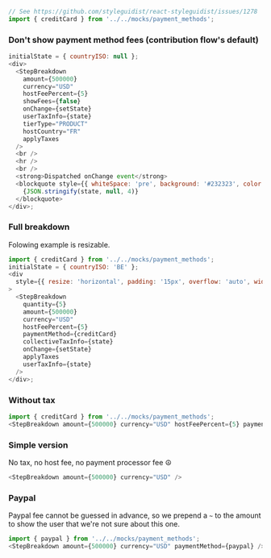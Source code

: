 ```jsx noeditor
// See https://github.com/styleguidist/react-styleguidist/issues/1278
import { creditCard } from '../../mocks/payment_methods';
```

### Don't show payment method fees (contribution flow's default)

```js
initialState = { countryISO: null };
<div>
  <StepBreakdown
    amount={500000}
    currency="USD"
    hostFeePercent={5}
    showFees={false}
    onChange={setState}
    userTaxInfo={state}
    tierType="PRODUCT"
    hostCountry="FR"
    applyTaxes
  />
  <br />
  <hr />
  <br />
  <strong>Dispatched onChange event</strong>
  <blockquote style={{ whiteSpace: 'pre', background: '#232323', color: 'lime', padding: '1em', margin: 0 }}>
    {JSON.stringify(state, null, 4)}
  </blockquote>
</div>;
```

### Full breakdown

Folowing example is resizable.

```js
import { creditCard } from '../../mocks/payment_methods';
initialState = { countryISO: 'BE' };
<div
  style={{ resize: 'horizontal', padding: '15px', overflow: 'auto', width: '80%', minWidth: '100px', maxWidth: '95%' }}
>
  <StepBreakdown
    quantity={5}
    amount={500000}
    currency="USD"
    hostFeePercent={5}
    paymentMethod={creditCard}
    collectiveTaxInfo={state}
    onChange={setState}
    applyTaxes
    userTaxInfo={state}
  />
</div>;
```

### Without tax

```js
import { creditCard } from '../../mocks/payment_methods';
<StepBreakdown amount={500000} currency="USD" hostFeePercent={5} paymentMethod={creditCard} />;
```

### Simple version

No tax, no host fee, no payment processor fee ☮️

```js
<StepBreakdown amount={500000} currency="USD" />
```

### Paypal

Paypal fee cannot be guessed in advance, so we prepend a `~` to the amount to show
the user that we're not sure about this one.

```js
import { paypal } from '../../mocks/payment_methods';
<StepBreakdown amount={500000} currency="USD" paymentMethod={paypal} />;
```
